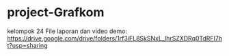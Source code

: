 # project-Grafkom
kelompok 24
File laporan dan video demo:
https://drive.google.com/drive/folders/1rf3iFL8SkSNxL_lhrSZXDRq0TdRFI7ht?usp=sharing
